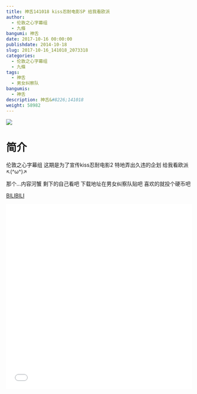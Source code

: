```yaml
---
title: 神舌141018 kiss忍耐电影SP 给我看欧派
author: 
  - 伦敦之心字幕组
  - 九條
bangumi: 神舌
date: 2017-10-16 00:00:00
publishdate: 2014-10-18
slug: 2017-10-16_141018_2073318
categories: 
  - 伦敦之心字幕组
  - 九條
tags: 
  - 神舌
  - 男女纠察队
bangumis: 
  - 神舌
description: 神舌&#8226;141018
weight: 58982
---
```


![](https://i.imgur.com/MrJY9dB.jpg)

# 简介  
伦敦之心字幕组 这期是为了宣传kiss忍耐电影2 特地弄出久违的企划 给我看欧派 ↖(^ω^)↗ 


那个...内容河蟹 剩下的自己看吧 下载地址在男女纠察队贴吧 喜欢的就投个硬币吧

  [BILIBILI](https://www.bilibili.com/video/av2073318/)


<div class="vcontainer">  <iframe class='video' src="//www.bilibili.com/html/html5player.html?cid=3211108&aid=2073318" width="100%" height="500" frameborder="0" allowfullscreen="allowfullscreen"></iframe></div>
